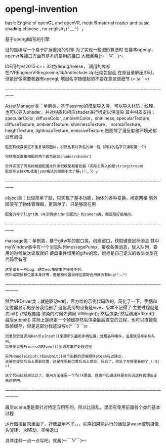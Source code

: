 # opengl-invention
basic Engine of openGL and openVR, model&amp;material reader and basic shading
chinese , no english╮(╯﹏╰）╭


基于opengl编写的引擎

目的是编写一个易于扩展重用的引擎
为了实现一些图形算法时
在基本opengl、openvr等接口方面有基本的易用的接口
大概酱紫(～￣▽￣)～ 

IDE用的vs2015-c++ 32位debug/relese， 调用的库都在/VREngine/VREngineine/libAndInclude.zip压缩包里面,在原目录解压即可，但是好像需要机器有opengl,
项目名字随便起的不要在意这些细节 (=´ω｀=)


一一一一一一一一一一一一一一一一一一一一一一一一一一一一一一一一一一一一一一

AssetManager类：单例类，基于assimp的模型导入类，可以导入材质、纹理，也可以导入shader，并对材质和相应shader进行绑定以供渲染
	其中材质支持：
	specularColor, diffuseColor, ambientColor，shininess;
	specularTexture, diffuseTexture, ambientTexture, shininessTexture，
	normalTexture, heightTexture, lightmapTexture, emissiveTexture
	贴图除了漫反射和环境光都没有测试

	贴图有缓存保证不重复读取图片，材质也有材质名的唯一性（同样的名字只读取第一个）

	和材质类直接相配的两个着色器如shader/shader1

	另外实现了简易的根据配置文件读取模型和着色器（实际上传入的是stringstream）
	挺想写支持XML或者json格式的然而不太了解╮(╯﹏╰）╭

一一一一一一一一一一一一一一一一一一一一一一一一一一一一一一一一一一一一一一

object类：比较简单了就，只实现了基本功能，物体的各种变换，绑定网格
	另外顺便写了物体管理器，更简单了，只是够现在用

	配套的写了light类（与示例shader匹配的）和camera类，都是刚好能用的。

一一一一一一一一一一一一一一一一一一一一一一一一一一一一一一一一一一一一一一

massage类：单例类，基于glfw写的窗口类，创建窗口，获取键盘鼠标消息
	其中myWindow类中有一个消息队列messagePump，接收各类消息，放入队列，要用的时候依次读取就好
		键盘事件借用的glfw的宏，鼠标是自己定义的枚举类型在代码里有写
		
	这里面有一些bug，键盘esc按键事件接收不到，
	然后读取鼠标位置本身好用，但是和设置鼠标位置配合用就会有bug(╯︵╰)

一一一一一一一一一一一一一一一一一一一一一一一一一一一一一一一一一一一一一一一

然后VRDriver类：就是驱动vr的，官方给的示例代码改的，简化了一下，手柄和定位器显示的部分我给删了
	这里我用的设备是vive，版本不记得了
	主要过程就是先init() //常规套路
	渲染的时候先调用 VRBegin(); 然后渲染;  然后调用VREnd(); 最后submit()
	实际上是绑定一个帧缓存然后渲染最后提交的过程，也可以直接获取帧缓存，但是这部分我还没写o(*￣3￣)o 

	消息部分是调用HandleInput()来更新头盔和手柄位置，处理各种事件，这里我没写事件队列，
	需要亲自去ProcessVREvent()里改写事件处理过程

	另外HandleInput()和submit()两个函数的调用顺序steam有过建议，
	说要在提交后马上更新位置，还是在更新位置后马上提交，我忘了，也忘了在哪里看的了_(:3|∠)_

	这个代码已经测试过了，使用方法在另一个fork里面，我也不知道这样是否应该这样管理反正先这样吧。

一一一一一一一一一一一一一一一一一一一一一一一一一一一一一一一一一一一一一一一

最后scene类是我针对特定应用写的，所以比较乱，里面有使用前面各个类的基本过程

运行图挂目录里面了，好像显示不了。。。程序如果能运行的话就是wasd控制摄像头旋转，ijkl移动，空格退出

具体注释一点一点写吧，就酱(～￣▽￣)～ 




